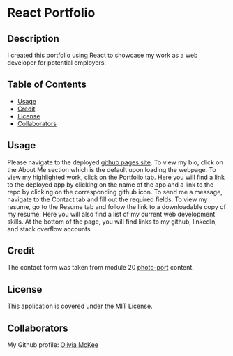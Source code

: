 # React Portfolio

## Description

I created this portfolio using React to showcase my work as a web developer for potential employers. 

## Table of Contents

- [Usage](#usage)
- [Credit](#credit)
- [License](#license)
- [Collaborators](#collaborators)

## Usage

Please navigate to the deployed [github pages site](http://oliviamckee.github.io/react-portfolio). To view my bio, click on the About Me section which is the default upon loading the webpage. To view my highlighted work, click on the Portfolio tab. Here you will find a link to the deployed app by clicking on the name of the app and a link to the repo by clicking on the corresponding github icon. To send me a message, navigate to the Contact tab and fill out the required fields. To view my resume, go to the Resume tab and follow the link to a downloadable copy of my resume. Here you will also find a list of my current web development skills. At the bottom of the page, you will find links to my github, linkedIn, and stack overflow accounts. 

## Credit

The contact form was taken from module 20 [photo-port](https://github.com/oliviamckee/photo-port) content. 

## License

This application is covered under the MIT License.

## Collaborators

My Github profile: [Olivia McKee](https://github.com/oliviamckee) 
